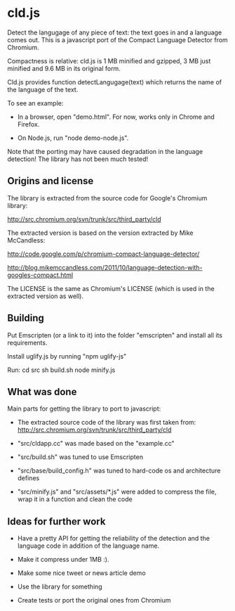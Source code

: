cld.js
======

Detect the langugage of any piece of text: the text goes in and a language comes out. This is a javascript port of the Compact Language Detector from Chromium.

Compactness is relative: cld.js is 1 MB minified and gzipped, 3 MB just minified and 9.6 MB in its original form.

Cld.js provides function detectLangugage(text) which returns the name of the language of the text.

To see an example:

* In a browser, open "demo.html". For now, works only in Chrome and Firefox.

* On Node.js, run "node demo-node.js".

Note that the porting may have caused degradation in the language detection! The library has not been much tested!

Origins and license
-------------------

The library is extracted from the source code for Google's Chromium library:

http://src.chromium.org/svn/trunk/src/third_party/cld

The extracted version is based on the version extracted by Mike McCandless:

http://code.google.com/p/chromium-compact-language-detector/

http://blog.mikemccandless.com/2011/10/language-detection-with-googles-compact.html

The LICENSE is the same as Chromium's LICENSE (which is used in the extracted version as well).

Building
--------

Put Emscripten (or a link to it) into the folder "emscripten" and install all its requirements.

Install uglify.js by running "npm uglify-js"

Run:
cd src
sh build.sh
node minify.js

What was done
-------------

Main parts for getting the library to port to javascript:

* The extracted source code of the library was first taken from:
http://src.chromium.org/svn/trunk/src/third_party/cld

* "src/cldapp.cc" was made based on the "example.cc"

* "src/build.sh" was tuned to use Emscripten

* "src/base/build_config.h" was tuned to hard-code os and architecture defines

* "src/minify.js" and "src/assets/*.js" were added to compress the file, wrap it in a function and clean the code 

Ideas for further work
----------------------

* Have a pretty API for getting the reliability of the detection and the language code in addition of the language name.

* Make it compress under 1MB :).

* Make some nice tweet or news article demo

* Use the library for something

* Create tests or port the original ones from Chromium